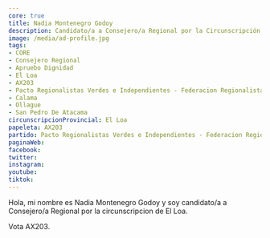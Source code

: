 ```yaml
---
core: true
title: Nadia Montenegro Godoy
description: Candidato/a a Consejero/a Regional por la Circunscripción de El Loa
image: /media/ad-profile.jpg
tags:
- CORE
- Consejero Regional
- Apruebo Dignidad
- El Loa
- AX203
- Pacto Regionalistas Verdes e Independientes - Federacion Regionalista Verde Social - Independientes
- Calama
- Ollague
- San Pedro De Atacama
circunscripcionProvincial: El Loa
papeleta: AX203
partido: Pacto Regionalistas Verdes e Independientes - Federacion Regionalista Verde Social - Independientes
paginaWeb:
facebook:
twitter:
instagram:
youtube:
tiktok:
---
```

Hola, mi nombre es Nadia Montenegro Godoy y soy candidato/a a Consejero/a Regional por la circunscripcion de El Loa.

Vota AX203.